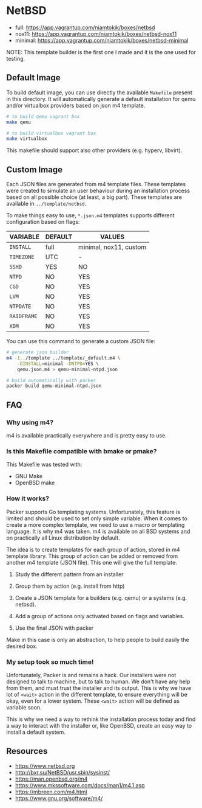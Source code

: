 # NetBSD

 * full: https://app.vagrantup.com/niamtokik/boxes/netbsd
 * nox11: https://app.vagrantup.com/niamtokik/boxes/netbsd-nox11
 * minimal: https://app.vagrantup.com/niamtokik/boxes/netbsd-minimal

NOTE: This template builder is the first one I made and it is the one
used for testing.

## Default Image

To build default image, you can use directly the available `Makefile`
present in this directory. It will automatically generate a default
installation for qemu and/or virtualbox providers based on json m4
template.

```sh
# to build qemu vagrant box
make qemu

# to build virtualbox vagrant box
make virtualbox
```

This makefile should support also other providers (e.g. hyperv,
libvirt).

## Custom Image

Each JSON files are generated from m4 template files. These templates
were created to simulate an user behaviour during an installation
process based on all possible choice (at least, a big part). These
templates are available in `../template/netbsd`.

To make things easy to use, `*.json.m4` templates supports different
configuration based on flags:

| VARIABLE   | DEFAULT  | VALUES                 |
|------------|----------|------------------------|
| `INSTALL`  | full     | minimal, nox11, custom |
| `TIMEZONE` | UTC      | -                      |
| `SSHD`     | YES      | NO                     |
| `NTPD`     | NO       | YES                    |
| `CGD`      | NO       | YES                    |
| `LVM`      | NO       | YES                    |
| `NTPDATE`  | NO       | YES                    |
| `RAIDFRAME`| NO       | YES                    |
| `XDM`      | NO       | YES                    |

You can use this command to generate a custom JSON file:

```sh
# generate json builder
m4 -I../template ../template/_default.m4 \
    -DINSTALL=minimal -DNTPD=YES \
    qemu.json.m4 > qemu-minimal-ntpd.json 

# build automatically with packer
packer build qemu-minimal-ntpd.json
```

## FAQ

### Why using m4?

m4 is available practically everywhere and is pretty easy to use.

### Is this Makefile compatible with bmake or pmake?

This Makefile was tested with:

 * GNU Make
 * OpenBSD make

### How it works?

Packer supports Go templating systems. Unfortunately, this feature is
limited and should be used to set only simple variable. When it comes
to create a more complex template, we need to use a macro or
templating language. It is why m4 was taken. m4 is available on all
BSD systems and on practically all Linux distribution by default.

The idea is to create templates for each group of action, stored in m4
template library. This group of action can be added or removed from
another m4 template (JSON file). This one will give the full template.

 1. Study the different pattern from an installer
 
 2. Group them by action (e.g. install from http)
 
 3. Create a JSON template for a builders (e.g. qemu) or a systems
    (e.g. netbsd).
    
 4. Add a group of actions only activated based on flags and
    variables.
    
 5. Use the final JSON with packer
 
Make in this case is only an abstraction, to help people to build
easily the desired box.

### My setup took so much time!

Unfortunately, Packer is and remains a hack. Our installers were not
designed to talk to machine, but to talk to human. We don't have any
help from them, and must trust the installer and its output. This is
why we have lot of `<wait>` action in the different template, to
ensure everything will be okay, even for a lower system. These
`<wait>` action will be defined as variable soon.

This is why we need a way to rethink the installation process today
and find a way to interact with the installer or, like OpenBSD, create
an easy way to install a default system.

## Resources

 * https://www.netbsd.org
 * http://bxr.su/NetBSD/usr.sbin/sysinst/
 * https://man.openbsd.org/m4
 * https://www.mkssoftware.com/docs/man1/m4.1.asp
 * https://mbreen.com/m4.html
 * https://www.gnu.org/software/m4/
